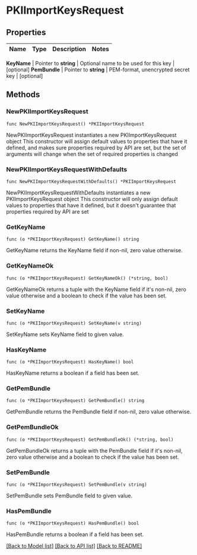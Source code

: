 # PKIImportKeysRequest


## Properties

Name | Type | Description | Notes
------------ | ------------- | ------------- | -------------


**KeyName** | Pointer to **string** | Optional name to be used for this key | [optional] 
**PemBundle** | Pointer to **string** | PEM-format, unencrypted secret key | [optional] 



## Methods


### NewPKIImportKeysRequest

`func NewPKIImportKeysRequest() *PKIImportKeysRequest`

NewPKIImportKeysRequest instantiates a new PKIImportKeysRequest object
This constructor will assign default values to properties that have it defined,
and makes sure properties required by API are set, but the set of arguments
will change when the set of required properties is changed

### NewPKIImportKeysRequestWithDefaults

`func NewPKIImportKeysRequestWithDefaults() *PKIImportKeysRequest`

NewPKIImportKeysRequestWithDefaults instantiates a new PKIImportKeysRequest object
This constructor will only assign default values to properties that have it defined,
but it doesn't guarantee that properties required by API are set


### GetKeyName

`func (o *PKIImportKeysRequest) GetKeyName() string`

GetKeyName returns the KeyName field if non-nil, zero value otherwise.

### GetKeyNameOk

`func (o *PKIImportKeysRequest) GetKeyNameOk() (*string, bool)`

GetKeyNameOk returns a tuple with the KeyName field if it's non-nil, zero value otherwise
and a boolean to check if the value has been set.

### SetKeyName

`func (o *PKIImportKeysRequest) SetKeyName(v string)`

SetKeyName sets KeyName field to given value.


### HasKeyName

`func (o *PKIImportKeysRequest) HasKeyName() bool`

HasKeyName returns a boolean if a field has been set.




### GetPemBundle

`func (o *PKIImportKeysRequest) GetPemBundle() string`

GetPemBundle returns the PemBundle field if non-nil, zero value otherwise.

### GetPemBundleOk

`func (o *PKIImportKeysRequest) GetPemBundleOk() (*string, bool)`

GetPemBundleOk returns a tuple with the PemBundle field if it's non-nil, zero value otherwise
and a boolean to check if the value has been set.

### SetPemBundle

`func (o *PKIImportKeysRequest) SetPemBundle(v string)`

SetPemBundle sets PemBundle field to given value.


### HasPemBundle

`func (o *PKIImportKeysRequest) HasPemBundle() bool`

HasPemBundle returns a boolean if a field has been set.









[[Back to Model list]](../README.md#documentation-for-models) [[Back to API list]](../README.md#documentation-for-api-endpoints) [[Back to README]](../README.md)


